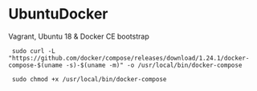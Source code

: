 # UbuntuDocker
Vagrant, Ubuntu 18 & Docker CE bootstrap

     sudo curl -L "https://github.com/docker/compose/releases/download/1.24.1/docker-compose-$(uname -s)-$(uname -m)" -o /usr/local/bin/docker-compose

     sudo chmod +x /usr/local/bin/docker-compose
